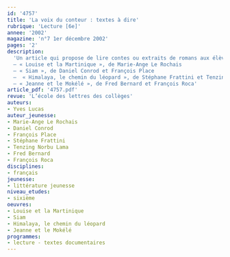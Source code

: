 ```yaml
---
id: '4757'
title: 'La voix du conteur : textes à dire'
rubrique: 'Lecture [6e]'
annee: '2002'
magazine: 'n°7 1er décembre 2002'
pages: '2'
description: 
  'Un article qui propose de lire contes ou extraits de romans aux élèves de sixième.
  – « Louise et la Martinique », de Marie-Ange Le Rochais
  – « Siam », de Daniel Conrod et François Place
  –  « Himalaya, le chemin du léopard », de Stéphane Frattini et Tenzing Norbu Lama
  – « Jeanne et le Mokélé », de Fred Bernard et François Roca'
article_pdf: '4757.pdf'
revue: 'L’école des lettres des collèges'
auteurs:
- Yves Lucas
auteur_jeunesse:
- Marie-Ange Le Rochais
- Daniel Conrod
- François Place
- Stéphane Frattini
- Tenzing Norbu Lama
- Fred Bernard
- François Roca
disciplines:
- français
jeunesse:
- littérature jeunesse
niveau_etudes:
- sixième
oeuvres:
- Louise et la Martinique
- Siam
- Himalaya, le chemin du léopard
- Jeanne et le Mokélé
programmes:
- lecture - textes documentaires
---
```

